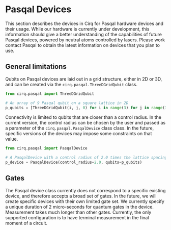 # Pasqal Devices

This section describes the devices in Cirq for Pasqal hardware devices and their usage.
While our hardware is currently under development, this information should give a
better understanding of the capabilities of future Pasqal devices, powered by neutral atoms
controlled by lasers. Please work contact Pasqal to obtain the latest information
on devices that you plan to use.

## General limitations

Qubits on Pasqal devices are laid out in a grid structure, either in 2D or 3D, and can be
created via the `cirq.pasqal.ThreeDGridQubit` class.

```python
from cirq.pasqal import ThreeDGridQubit

# An array of 9 Pasqal qubit on a square lattice in 2D
p_qubits = [ThreeDGridQubit(i, j, 0) for i in range(3) for j in range(3)]

```

Connectivity is limited to qubits that are closer than a control radius. In the current
version, the control radius can be chosen by the user and passed as a parameter of the
`cirq.pasqal.PasqalDevice` class class. In the future, specific versions of the devices
may impose some constraints on that value.

```python
from cirq.pasqal import PasqalDevice

# A PasqalDevice with a control radius of 2.0 times the lattice spacing.
p_device = PasqalDevice(control_radius=2.0, qubits=p_qubits)

```


## Gates

The Pasqal device class currently does not correspond to a specific existing device, and
therefore accepts a broad set of gates. In the future, we will create specific devices with
their own limited gate set. We currently specify a unique duration  of 2 micro-seconds for
quantum gates in the device. Measurement takes much longer than other gates. Currently, the only
supported configuration is to have terminal measurement in the final moment of a circuit.
